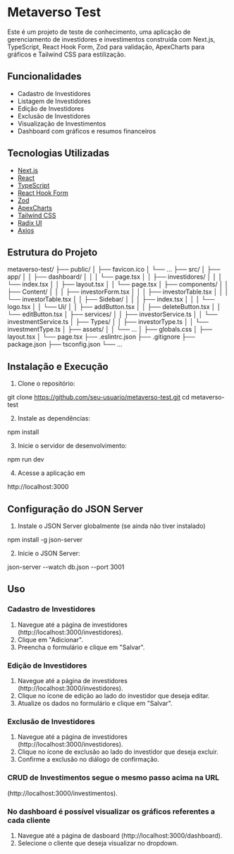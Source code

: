 # Metaverso Test

Este é um projeto de teste de conhecimento, uma aplicação de gerenciamento de investidores e investimentos construída com Next.js, TypeScript, React Hook Form, Zod para validação, ApexCharts para gráficos e Tailwind CSS para estilização.

## Funcionalidades

- Cadastro de Investidores
- Listagem de Investidores
- Edição de Investidores
- Exclusão de Investidores
- Visualização de Investimentos
- Dashboard com gráficos e resumos financeiros

## Tecnologias Utilizadas

- [Next.js](https://nextjs.org/)
- [React](https://reactjs.org/)
- [TypeScript](https://www.typescriptlang.org/)
- [React Hook Form](https://react-hook-form.com/)
- [Zod](https://zod.dev/)
- [ApexCharts](https://apexcharts.com/)
- [Tailwind CSS](https://tailwindcss.com/)
- [Radix UI](https://www.radix-ui.com/)
- [Axios](https://axios-http.com/)

## Estrutura do Projeto

metaverso-test/
├── public/
│ ├── favicon.ico
│ └── ...
├── src/
│ ├── app/
│ │ ├── dashboard/
│ │ │ └── page.tsx
│ │ ├── investidores/
│ │ │ └── index.tsx
│ │ ├── layout.tsx
│ │ └── page.tsx
│ ├── components/
│ │ ├── Content/
│ │ │ ├── investorForm.tsx
│ │ │ ├── investorTable.tsx
│ │ │ └── investorTable.tsx
│ │ ├── Sidebar/
│ │ │ ├── index.tsx
│ │ │ └── logo.tsx
│ │ └── Ui/
│ │ ├── addButton.tsx
│ │ ├── deleteButton.tsx
│ │ └── editButton.tsx
│ ├── services/
│ │ ├── investorService.ts
│ │ └── investmentService.ts
│ ├── Types/
│ │ ├── investorType.ts
│ │ └── investmentType.ts
│ ├── assets/
│ │ └── ...
│ ├── globals.css
│ ├── layout.tsx
│ └── page.tsx
├── .eslintrc.json
├── .gitignore
├── package.json
├── tsconfig.json
└── ...

## Instalação e Execução

1. Clone o repositório:

git clone https://github.com/seu-usuario/metaverso-test.git
cd metaverso-test

2. Instale as dependências:

npm install

3. Inicie o servidor de desenvolvimento:

npm run dev

4. Acesse a aplicação em

http://localhost:3000

## Configuração do JSON Server

1. Instale o JSON Server globalmente (se ainda não tiver instalado)

npm install -g json-server

2. Inicie o JSON Server:

json-server --watch db.json --port 3001

## Uso

### Cadastro de Investidores

1. Navegue até a página de investidores (http://localhost:3000/investidores).
2. Clique em "Adicionar".
3. Preencha o formulário e clique em "Salvar".

### Edição de Investidores

1. Navegue até a página de investidores (http://localhost:3000/investidores).
2. Clique no ícone de edição ao lado do investidor que deseja editar.
3. Atualize os dados no formulário e clique em "Salvar".

### Exclusão de Investidores

1. Navegue até a página de investidores (http://localhost:3000/investidores).
2. Clique no ícone de exclusão ao lado do investidor que deseja excluir.
3. Confirme a exclusão no diálogo de confirmação.

### CRUD de Investimentos segue o mesmo passo acima na URL

(http://localhost:3000/investimentos).

### No dashboard é possível visualizar os gráficos referentes a cada cliente

1. Navegue até a página de dasboard (http://localhost:3000/dashboard).
2. Selecione o cliente que deseja visualizar no dropdown.
